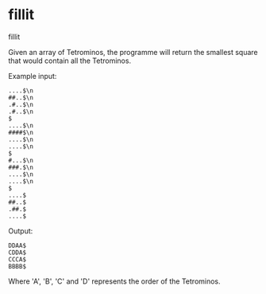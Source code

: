 # fillit
fillit

Given an array of Tetrominos, the programme will return the smallest square that would contain all the Tetrominos. 

Example input:
```
....$\n
##..$\n
.#..$\n
.#..$\n
$
....$\n
####$\n
....$\n
....$\n
$
#...$\n
###.$\n
....$\n
....$\n
$
....$ 
##..$ 
.##.$ 
....$ 
```
Output:
```
DDAA$ 
CDDA$ 
CCCA$ 
BBBB$ 
```
Where 'A', 'B', 'C' and 'D' represents the order of the Tetrominos. 
